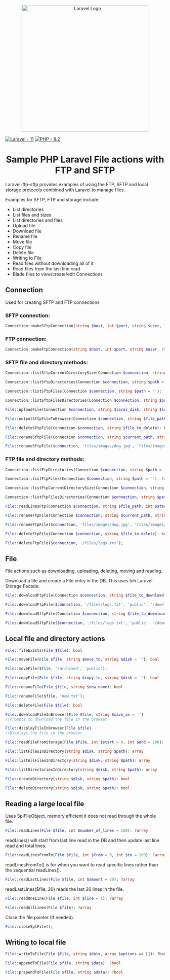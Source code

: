<p align="center"><a href="https://laravel.com" target="_blank"><img src="https://raw.githubusercontent.com/laravel/art/master/logo-lockup/5%20SVG/2%20CMYK/1%20Full%20Color/laravel-logolockup-cmyk-red.svg" width="400" alt="Laravel Logo"></a></p>

[![Laravel - 11](https://img.shields.io/badge/Laravel-11-red)]()
[![PHP - 8.2](https://img.shields.io/badge/PHP-8.2-purple.svg)]()


<h1 align="center">Sample PHP Laravel File actions with FTP and SFTP</h1>

Laravel-ftp-sftp provides examples of using the FTP, SFTP and local storage protocols combined with Laravel to manage files.

Examples for SFTP, FTP and storage include:

- List directories
- List files and sizes
- List directories and files
- Upload file
- Download file
- Rename file
- Move file
- Copy file
- Delete file
- Writing to File
- Read files without downloading all of it
- Read files from the last line read
- Blade files to view/create/edit Connections

## Connection

Used for creating SFTP and FTP connections

### SFTP connection:

```php
Connection::makeSftpConnection(string $host, int $port, string $user, ?string $password = '', int $timeout = 8, ?string $key = ''): ?SFTP
```

### FTP connection:

```php
Connection::makeFtpConnection(string $host, int $port, string $user, ?string $password = '', int $timeout = 8): ?\FTP\Connection
```

### SFTP file and directory methods:

```php
Connection::listSftpCurrentDirectorySize(Connection $connection, string $path = ''): ?array
```

```php
Connection::listSftpDirectories(Connection $connection, string $path = ''): ?array
```

```php
Connection::listSftpFiles(Connection $connection, string $path = ''): ?array
```

```php
Connection::listSftpFilesDirectories(Connection $connection, string $path = ''): ?array
```

```php
File::uploadFile(Connection $connection, string $local_disk, string $local_filepath, string $upload_as): bool
```

```php
File::outputSftpFileToBrowser(Connection $connection, string $file_path)
```

```php
File::deleteSftpFile(Connection $connection, string $file_to_delete): bool
```

```php
File::renameSftpFile(Connection $connection, string $current_path, string $new_path): bool

File::renameSftpFile($connection, 'files/images/dog.jpg', 'files/images/cat.jpg');
```


### FTP file and directory methods:

```php
Connection::listFtpDirectories(Connection $connection, string $path = ''): ?array
```

```php
Connection::listFtpFiles(Connection $connection, string $path = ''): ?array
```

```php
Connection::listFtpCurrentDirectorySize(Connection $connection, string $path = ''): ?array
```

```php
Connection::listFtpFilesDirectories(Connection $connection, string $path = ''): ?array
```

```php
File::readLinesFtp(Connection $connection, string $file_path, int $start = 0, int $num_lines = 100): ?array
```

```php
File::renameFtpFile(Connection $connection, string $current_path, string $new_path): bool

File::renameFtpFile($connection, 'files/images/dog.jpg', 'files/images/cat.jpg');
```

```php
File::deleteFtpFile(Connection $connection, string $file_to_delete): bool

File::deleteFtpFile($connection, '/files/logs.txt');
```

## File

File actions such as downloading, uploading, deleting, moving and reading.

Download a file and create a File entry in the DB. This uses teh Laravel Storage Facade:

```php
File::downloadFtpFile(Connection $connection, string $file_to_download, string $disk, string $save_to, string $save_as): bool

File::downloadFtpFile($connection, '/files/logs.txt', 'public'. '/downloaded', 'logs.txt');
```

```php
File::downloadSftpFile(Connection $connection, string $file_to_download, string $disk, string $save_to, string $save_as): bool

File::downloadSftpFile($connection, '/files/logs.txt', 'public'. '/downloaded', 'logs.txt');
```
## Local file and directory actions

```php
File::fileExists(File $file): bool
```

```php
File::moveFile(File $file, string $move_to, string $disk = ''): bool

File::moveFile($file, '/archived', 'public');
```

```php
File::copyFile(File $file, string $copy_to, string $disk = ''): bool
```

```php
File::renameFile(File $file, string $new_name): bool

File::renameFile($file, 'new.txt');
```

```php
File::deleteFile(File $file): bool
```

```php
File::downloadFileInBrowser(File $file, string $save_as = '')
//Prompts to download the file in the browser
```

```php
File::displayFileInBrowser(File $file)
//Displays the file in the browser
```

```php
File::readFileFromStorage(File $file, int $start = 0, int $end = 100): ?array
```


```php
File::listFilesInDirectory(string $disk, string $path): array
```

```php
File::listAllFilesInDirectory(string $disk, string $path): array
```

```php
File::listDirectoriesInDirectory(string $disk, string $path): array
```

```php
File::createDirectory(string $disk, string $path): bool
```

```php
File::deleteDirectory(string $disk, string $path): bool
```




## Reading a large local file

Uses SplFileObject, memory efficient it does not read through the whole file.

```php
File::readLines(File $file, int $number_of_lines = 100): ?array
```

readLines() will start from last line read in the DB and then update last line read and total lines.

```php
File::readLinesFromTo(File $file, int $from = 0, int $to = 100): ?array
```

readLinesFromTo() is for when you want to read specific lines rather than the sequential readLines().


```php
File::readLastLines(File $file, int $amount = 20): ?array
``````

readLastLines($file, 20) reads the last 20 lines in the file.

```php
File::readOneLine(File $file, int $line = 1): ?array
```

```php
File::readAllLines(File $file): ?array
```

Close the file pointer (If needed).

```php
File::closeSplFile();
```

## Writing to local file

```php
File::writeToFile(File $file, string $data, array $options => []): ?bool
``````

```php
File::appendToFile(File $file, string $data): ?bool
``````

```php
File::prependToFile(File $file, string $data): ?bool
```
